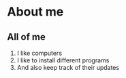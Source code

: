 # About me
## All of me
1. I like computers
2. I like to install different programs
3. And also keep track of their updates
